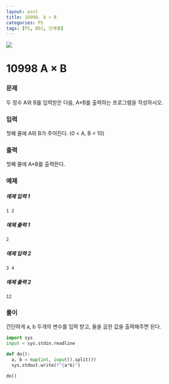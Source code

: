 ```yaml
---
layout: post
title: 10998. A × B
categories: PS
tags: [PS, BOJ, 단계별]
---
```


<img src="https://onlinejudgeimages.s3-ap-northeast-1.amazonaws.com/images/boj-og.png" />

# 10998 A × B

### 문제

두 정수 A와 B를 입력받은 다음, A×B를 출력하는 프로그램을 작성하시오.

### 입력

첫째 줄에 A와 B가 주어진다. (0 < A, B < 10)

### 출력

첫째 줄에 A×B를 출력한다.

### 예제

##### 예제 입력 1

```
1 2
```

##### 예제 출력 1

```
2
```

##### 예제 입력 2

```
3 4
```

##### 예제 출력 2

```
12
```

### 풀이

간단하게 a, b 두개의 변수를 입력 받고, 둘을 곱한 값을 출력해주면 된다.

```python
import sys
input = sys.stdin.readline

def do():
  a, b = map(int, input().split())
  sys.stdout.write(f"{a*b}")

do()

```
